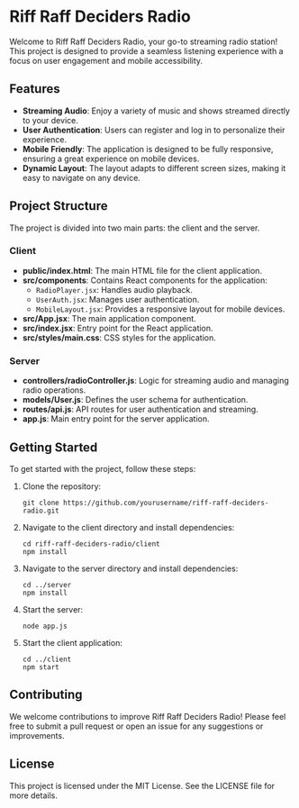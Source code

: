 # Riff Raff Deciders Radio

Welcome to Riff Raff Deciders Radio, your go-to streaming radio station! This project is designed to provide a seamless listening experience with a focus on user engagement and mobile accessibility.

## Features

- **Streaming Audio**: Enjoy a variety of music and shows streamed directly to your device.
- **User Authentication**: Users can register and log in to personalize their experience.
- **Mobile Friendly**: The application is designed to be fully responsive, ensuring a great experience on mobile devices.
- **Dynamic Layout**: The layout adapts to different screen sizes, making it easy to navigate on any device.

## Project Structure

The project is divided into two main parts: the client and the server.

### Client

- **public/index.html**: The main HTML file for the client application.
- **src/components**: Contains React components for the application:
  - `RadioPlayer.jsx`: Handles audio playback.
  - `UserAuth.jsx`: Manages user authentication.
  - `MobileLayout.jsx`: Provides a responsive layout for mobile devices.
- **src/App.jsx**: The main application component.
- **src/index.jsx**: Entry point for the React application.
- **src/styles/main.css**: CSS styles for the application.

### Server

- **controllers/radioController.js**: Logic for streaming audio and managing radio operations.
- **models/User.js**: Defines the user schema for authentication.
- **routes/api.js**: API routes for user authentication and streaming.
- **app.js**: Main entry point for the server application.

## Getting Started

To get started with the project, follow these steps:

1. Clone the repository:
   ```
   git clone https://github.com/yourusername/riff-raff-deciders-radio.git
   ```

2. Navigate to the client directory and install dependencies:
   ```
   cd riff-raff-deciders-radio/client
   npm install
   ```

3. Navigate to the server directory and install dependencies:
   ```
   cd ../server
   npm install
   ```

4. Start the server:
   ```
   node app.js
   ```

5. Start the client application:
   ```
   cd ../client
   npm start
   ```

## Contributing

We welcome contributions to improve Riff Raff Deciders Radio! Please feel free to submit a pull request or open an issue for any suggestions or improvements.

## License

This project is licensed under the MIT License. See the LICENSE file for more details.